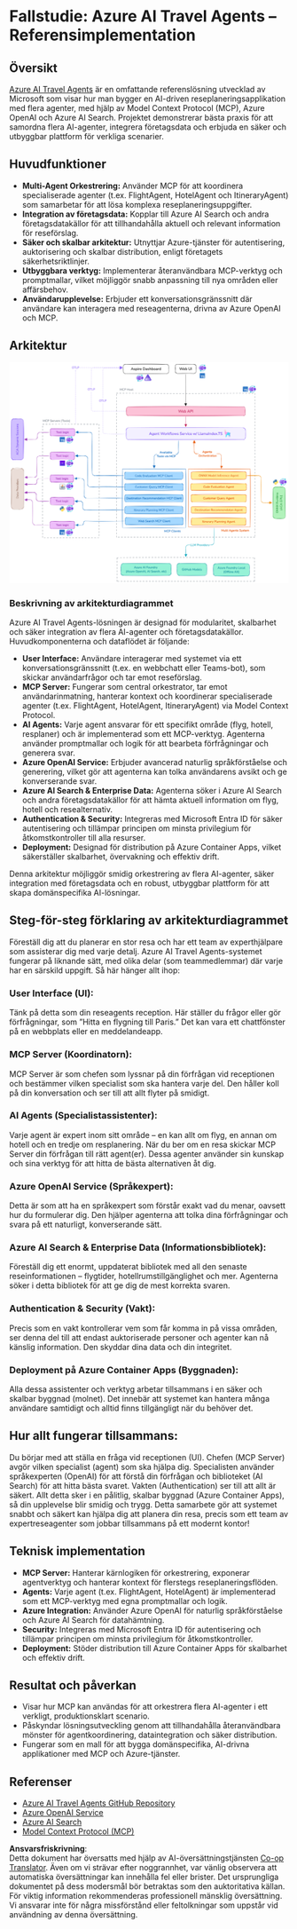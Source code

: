 <!--
CO_OP_TRANSLATOR_METADATA:
{
  "original_hash": "4d3415b9d2bf58bc69be07f945a69e07",
  "translation_date": "2025-06-13T21:48:40+00:00",
  "source_file": "09-CaseStudy/travelagentsample.md",
  "language_code": "sv"
}
-->
# Fallstudie: Azure AI Travel Agents – Referensimplementation

## Översikt

[Azure AI Travel Agents](https://github.com/Azure-Samples/azure-ai-travel-agents) är en omfattande referenslösning utvecklad av Microsoft som visar hur man bygger en AI-driven reseplaneringsapplikation med flera agenter, med hjälp av Model Context Protocol (MCP), Azure OpenAI och Azure AI Search. Projektet demonstrerar bästa praxis för att samordna flera AI-agenter, integrera företagsdata och erbjuda en säker och utbyggbar plattform för verkliga scenarier.

## Huvudfunktioner
- **Multi-Agent Orkestrering:** Använder MCP för att koordinera specialiserade agenter (t.ex. FlightAgent, HotelAgent och ItineraryAgent) som samarbetar för att lösa komplexa reseplaneringsuppgifter.
- **Integration av företagsdata:** Kopplar till Azure AI Search och andra företagsdatakällor för att tillhandahålla aktuell och relevant information för reseförslag.
- **Säker och skalbar arkitektur:** Utnyttjar Azure-tjänster för autentisering, auktorisering och skalbar distribution, enligt företagets säkerhetsriktlinjer.
- **Utbyggbara verktyg:** Implementerar återanvändbara MCP-verktyg och promptmallar, vilket möjliggör snabb anpassning till nya områden eller affärsbehov.
- **Användarupplevelse:** Erbjuder ett konversationsgränssnitt där användare kan interagera med reseagenterna, drivna av Azure OpenAI och MCP.

## Arkitektur
![Architecture](https://raw.githubusercontent.com/Azure-Samples/azure-ai-travel-agents/main/docs/ai-travel-agents-architecture-diagram.png)

### Beskrivning av arkitekturdiagrammet

Azure AI Travel Agents-lösningen är designad för modularitet, skalbarhet och säker integration av flera AI-agenter och företagsdatakällor. Huvudkomponenterna och dataflödet är följande:

- **User Interface:** Användare interagerar med systemet via ett konversationsgränssnitt (t.ex. en webbchatt eller Teams-bot), som skickar användarfrågor och tar emot reseförslag.
- **MCP Server:** Fungerar som central orkestrator, tar emot användarinmatning, hanterar kontext och koordinerar specialiserade agenter (t.ex. FlightAgent, HotelAgent, ItineraryAgent) via Model Context Protocol.
- **AI Agents:** Varje agent ansvarar för ett specifikt område (flyg, hotell, resplaner) och är implementerad som ett MCP-verktyg. Agenterna använder promptmallar och logik för att bearbeta förfrågningar och generera svar.
- **Azure OpenAI Service:** Erbjuder avancerad naturlig språkförståelse och generering, vilket gör att agenterna kan tolka användarens avsikt och ge konverserande svar.
- **Azure AI Search & Enterprise Data:** Agenterna söker i Azure AI Search och andra företagsdatakällor för att hämta aktuell information om flyg, hotell och resealternativ.
- **Authentication & Security:** Integreras med Microsoft Entra ID för säker autentisering och tillämpar principen om minsta privilegium för åtkomstkontroller till alla resurser.
- **Deployment:** Designad för distribution på Azure Container Apps, vilket säkerställer skalbarhet, övervakning och effektiv drift.

Denna arkitektur möjliggör smidig orkestrering av flera AI-agenter, säker integration med företagsdata och en robust, utbyggbar plattform för att skapa domänspecifika AI-lösningar.

## Steg-för-steg förklaring av arkitekturdiagrammet
Föreställ dig att du planerar en stor resa och har ett team av experthjälpare som assisterar dig med varje detalj. Azure AI Travel Agents-systemet fungerar på liknande sätt, med olika delar (som teammedlemmar) där varje har en särskild uppgift. Så här hänger allt ihop:

### User Interface (UI):
Tänk på detta som din reseagents reception. Här ställer du frågor eller gör förfrågningar, som ”Hitta en flygning till Paris.” Det kan vara ett chattfönster på en webbplats eller en meddelandeapp.

### MCP Server (Koordinatorn):
MCP Server är som chefen som lyssnar på din förfrågan vid receptionen och bestämmer vilken specialist som ska hantera varje del. Den håller koll på din konversation och ser till att allt flyter på smidigt.

### AI Agents (Specialistassistenter):
Varje agent är expert inom sitt område – en kan allt om flyg, en annan om hotell och en tredje om resplanering. När du ber om en resa skickar MCP Server din förfrågan till rätt agent(er). Dessa agenter använder sin kunskap och sina verktyg för att hitta de bästa alternativen åt dig.

### Azure OpenAI Service (Språkexpert):
Detta är som att ha en språkexpert som förstår exakt vad du menar, oavsett hur du formulerar dig. Den hjälper agenterna att tolka dina förfrågningar och svara på ett naturligt, konverserande sätt.

### Azure AI Search & Enterprise Data (Informationsbibliotek):
Föreställ dig ett enormt, uppdaterat bibliotek med all den senaste reseinformationen – flygtider, hotellrumstillgänglighet och mer. Agenterna söker i detta bibliotek för att ge dig de mest korrekta svaren.

### Authentication & Security (Vakt):
Precis som en vakt kontrollerar vem som får komma in på vissa områden, ser denna del till att endast auktoriserade personer och agenter kan nå känslig information. Den skyddar dina data och din integritet.

### Deployment på Azure Container Apps (Byggnaden):
Alla dessa assistenter och verktyg arbetar tillsammans i en säker och skalbar byggnad (molnet). Det innebär att systemet kan hantera många användare samtidigt och alltid finns tillgängligt när du behöver det.

## Hur allt fungerar tillsammans:

Du börjar med att ställa en fråga vid receptionen (UI).
Chefen (MCP Server) avgör vilken specialist (agent) som ska hjälpa dig.
Specialisten använder språkexperten (OpenAI) för att förstå din förfrågan och biblioteket (AI Search) för att hitta bästa svaret.
Vakten (Authentication) ser till att allt är säkert.
Allt detta sker i en pålitlig, skalbar byggnad (Azure Container Apps), så din upplevelse blir smidig och trygg.
Detta samarbete gör att systemet snabbt och säkert kan hjälpa dig att planera din resa, precis som ett team av expertreseagenter som jobbar tillsammans på ett modernt kontor!

## Teknisk implementation
- **MCP Server:** Hanterar kärnlogiken för orkestrering, exponerar agentverktyg och hanterar kontext för flerstegs reseplaneringsflöden.
- **Agents:** Varje agent (t.ex. FlightAgent, HotelAgent) är implementerad som ett MCP-verktyg med egna promptmallar och logik.
- **Azure Integration:** Använder Azure OpenAI för naturlig språkförståelse och Azure AI Search för datahämtning.
- **Security:** Integreras med Microsoft Entra ID för autentisering och tillämpar principen om minsta privilegium för åtkomstkontroller.
- **Deployment:** Stöder distribution till Azure Container Apps för skalbarhet och effektiv drift.

## Resultat och påverkan
- Visar hur MCP kan användas för att orkestrera flera AI-agenter i ett verkligt, produktionsklart scenario.
- Påskyndar lösningsutveckling genom att tillhandahålla återanvändbara mönster för agentkoordinering, dataintegration och säker distribution.
- Fungerar som en mall för att bygga domänspecifika, AI-drivna applikationer med MCP och Azure-tjänster.

## Referenser
- [Azure AI Travel Agents GitHub Repository](https://github.com/Azure-Samples/azure-ai-travel-agents)
- [Azure OpenAI Service](https://azure.microsoft.com/en-us/products/ai-services/openai-service/)
- [Azure AI Search](https://azure.microsoft.com/en-us/products/ai-services/ai-search/)
- [Model Context Protocol (MCP)](https://modelcontextprotocol.io/)

**Ansvarsfriskrivning**:  
Detta dokument har översatts med hjälp av AI-översättningstjänsten [Co-op Translator](https://github.com/Azure/co-op-translator). Även om vi strävar efter noggrannhet, var vänlig observera att automatiska översättningar kan innehålla fel eller brister. Det ursprungliga dokumentet på dess modersmål bör betraktas som den auktoritativa källan. För viktig information rekommenderas professionell mänsklig översättning. Vi ansvarar inte för några missförstånd eller feltolkningar som uppstår vid användning av denna översättning.